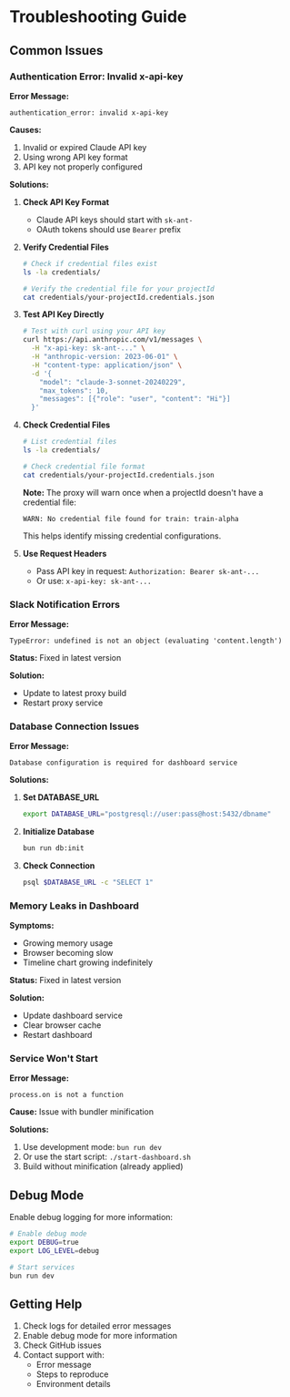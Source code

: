 # Troubleshooting Guide

## Common Issues

### Authentication Error: Invalid x-api-key

**Error Message:**

```
authentication_error: invalid x-api-key
```

**Causes:**

1. Invalid or expired Claude API key
2. Using wrong API key format
3. API key not properly configured

**Solutions:**

1. **Check API Key Format**
   - Claude API keys should start with `sk-ant-`
   - OAuth tokens should use `Bearer` prefix

2. **Verify Credential Files**

   ```bash
   # Check if credential files exist
   ls -la credentials/

   # Verify the credential file for your projectId
   cat credentials/your-projectId.credentials.json
   ```

3. **Test API Key Directly**

   ```bash
   # Test with curl using your API key
   curl https://api.anthropic.com/v1/messages \
     -H "x-api-key: sk-ant-..." \
     -H "anthropic-version: 2023-06-01" \
     -H "content-type: application/json" \
     -d '{
       "model": "claude-3-sonnet-20240229",
       "max_tokens": 10,
       "messages": [{"role": "user", "content": "Hi"}]
     }'
   ```

4. **Check Credential Files**

   ```bash
   # List credential files
   ls -la credentials/

   # Check credential file format
   cat credentials/your-projectId.credentials.json
   ```

   **Note:** The proxy will warn once when a projectId doesn't have a credential file:

   ```
   WARN: No credential file found for train: train-alpha
   ```

   This helps identify missing credential configurations.

5. **Use Request Headers**
   - Pass API key in request: `Authorization: Bearer sk-ant-...`
   - Or use: `x-api-key: sk-ant-...`

### Slack Notification Errors

**Error Message:**

```
TypeError: undefined is not an object (evaluating 'content.length')
```

**Status:** Fixed in latest version

**Solution:**

- Update to latest proxy build
- Restart proxy service

### Database Connection Issues

**Error Message:**

```
Database configuration is required for dashboard service
```

**Solutions:**

1. **Set DATABASE_URL**

   ```bash
   export DATABASE_URL="postgresql://user:pass@host:5432/dbname"
   ```

2. **Initialize Database**

   ```bash
   bun run db:init
   ```

3. **Check Connection**
   ```bash
   psql $DATABASE_URL -c "SELECT 1"
   ```

### Memory Leaks in Dashboard

**Symptoms:**

- Growing memory usage
- Browser becoming slow
- Timeline chart growing indefinitely

**Status:** Fixed in latest version

**Solution:**

- Update dashboard service
- Clear browser cache
- Restart dashboard

### Service Won't Start

**Error Message:**

```
process.on is not a function
```

**Cause:** Issue with bundler minification

**Solutions:**

1. Use development mode: `bun run dev`
2. Or use the start script: `./start-dashboard.sh`
3. Build without minification (already applied)

## Debug Mode

Enable debug logging for more information:

```bash
# Enable debug mode
export DEBUG=true
export LOG_LEVEL=debug

# Start services
bun run dev
```

## Getting Help

1. Check logs for detailed error messages
2. Enable debug mode for more information
3. Check GitHub issues
4. Contact support with:
   - Error message
   - Steps to reproduce
   - Environment details
